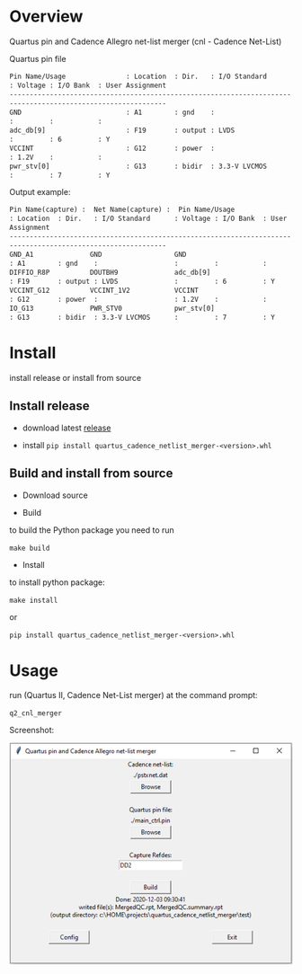# Overview

Quartus pin and Cadence Allegro net-list merger (cnl - Cadence Net-List)


Quartus pin file
```
Pin Name/Usage               : Location  : Dir.   : I/O Standard      : Voltage : I/O Bank  : User Assignment
-------------------------------------------------------------------------------------------------------------
GND                          : A1        : gnd    :                   :         :           :
adc_db[9]                    : F19       : output : LVDS              :         : 6         : Y
VCCINT                       : G12       : power  :                   : 1.2V    :           :
pwr_stv[0]                   : G13       : bidir  : 3.3-V LVCMOS      :         : 7         : Y
```

Output example:

```
Pin Name(capture) :  Net Name(capture) :  Pin Name/Usage               : Location  : Dir.   : I/O Standard      : Voltage : I/O Bank  : User Assignment
-------------------------------------------------------------------------------------------------------------
GND_A1              GND                  GND                          : A1        : gnd    :                   :         :           :
DIFFIO_R8P          DOUTBH9              adc_db[9]                    : F19       : output : LVDS              :         : 6         : Y
VCCINT_G12          VCCINT_1V2           VCCINT                       : G12       : power  :                   : 1.2V    :           :
IO_G13              PWR_STV0             pwr_stv[0]                   : G13       : bidir  : 3.3-V LVCMOS      :         : 7         : Y
```

# Install

install release or install from source

## Install release

- download latest [release](https://github.com/yuravg/quartus_cadence_netlist_merger/releases)

- install `pip install quartus_cadence_netlist_merger-<version>.whl`

## Build and install from source

- Download source

- Build

to build the Python package you need to run

`make build`

- Install

to install python package:

`make install`

or

`pip install quartus_cadence_netlist_merger-<version>.whl`

# Usage

run (Quartus II, Cadence Net-List merger) at the command prompt:

`q2_cnl_merger`

Screenshot:

![Screenshot](./doc/gui.png)
